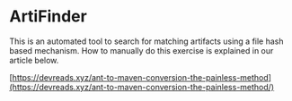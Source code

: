 # ArtiFinder
This is an automated tool to search for matching artifacts using a file hash based mechanism.
How to manually do this exercise is explained in our article  below.

[https://devreads.xyz/ant-to-maven-conversion-the-painless-method](https://devreads.xyz/ant-to-maven-conversion-the-painless-method/)